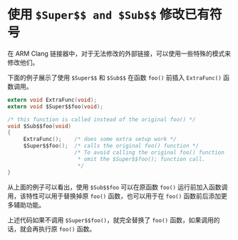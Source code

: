#  使用 `$Super$$ and $Sub$$` 修改已有符号

在 ARM Clang  链接器中，对于无法修改的外部链接，可以使用一些特殊的模式来修改他们。

下面的例子展示了使用 `$Super$$` 和 `$Sub$$` 在函数 `foo()` 前插入 `ExtraFunc()` 函数调用。

```c
extern void ExtraFunc(void);
extern void $Super$$foo(void);

/* this function is called instead of the original foo() */
void $Sub$$foo(void)
{
     ExtraFunc();    /* does some extra setup work */
     $Super$$foo();  /* calls the original foo() function */
                     /* To avoid calling the original foo() function
                      * omit the $Super$$foo(); function call.
                      */
}
```

从上面的例子可以看出，使用 `$Sub$$foo` 可以在原函数 `foo()` 运行前加入函数调用，该特性可以用于替换掉原 `foo()` 函数，也可以用于在 `foo()` 函数前后添加更多辅助功能。

上述代码如果不调用 `$Super$$foo()`，就完全替换了 `foo()` 函数，如果调用的话，就会再执行原 `foo()` 函数。
